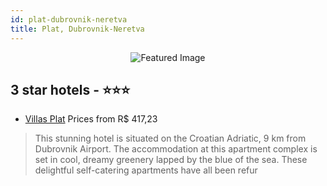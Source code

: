```yaml
---
id: plat-dubrovnik-neretva
title: Plat, Dubrovnik-Neretva
---
```


<center><img src="https://i.travelapi.com/hotels/24000000/23080000/23078700/23078637/d867c10f_z.jpg" alt="Featured Image" /></center>


##  3 star hotels - ⭐️⭐️⭐️

-    [Villas Plat](https://us.hurb.com/hotels/plat/villas-plat-JNP-JP017040?cmp=18055) Prices from R$ 417,23
   > This stunning hotel is situated on the Croatian Adriatic, 9 km from Dubrovnik Airport. The accommodation at this apartment complex is set in cool, dreamy greenery lapped by the blue of the sea. These delightful self-catering apartments have all been refur
